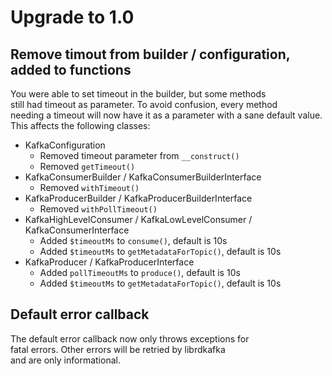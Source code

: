 # Upgrade to 1.0
## Remove timout from builder / configuration, added to functions
You were able to set timeout in the builder, but some methods  
still had timeout as parameter. To avoid confusion, every method  
needing a timeout will now have it as a parameter with a sane default value.  
This affects the following classes:  
- KafkaConfiguration
    - Removed timeout parameter from `__construct()`  
    - Removed `getTimeout()`
- KafkaConsumerBuilder / KafkaConsumerBuilderInterface
    - Removed `withTimeout()`
- KafkaProducerBuilder / KafkaProducerBuilderInterface
    - Removed `withPollTimeout()`
- KafkaHighLevelConsumer / KafkaLowLevelConsumer / KafkaConsumerInterface
    - Added `$timeoutMs` to `consume()`, default is 10s
    - Added `$timeoutMs` to `getMetadataForTopic()`, default is 10s
- KafkaProducer / KafkaProducerInterface
    - Added `pollTimeoutMs` to `produce()`, default is 10s
    - Added `$timeoutMs` to `getMetadataForTopic()`, default is 10s

## Default error callback
The default error callback now only throws exceptions for  
fatal errors. Other errors will be retried by librdkafka  
and are only informational.